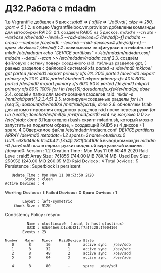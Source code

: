 # ДЗ2.Работа с mdadm
1.в Vagrantfile добавлен 5 диск
*:sata5 => {*
*:dfile => './ot5.vdi',*
*:size => 250,*
*:port => 5*
*}*
2. в опцию Vagrantfile box.vm.provision добавлены комманды для автосборки RAID5:
2.1. создаём RAID5 из 5 дисков:
*mdadm --create --verbose /dev/md0 --level=5 --raid-devices=5 /dev/sd[b-f]*
*mdadm --create --verbose /dev/md0 --level=5 --raid-devices=4 /dev/sd[b-e] --spare-devices=1 /dev/sdf*
2.2. записываем конфигурацию в mdadm.conf
*mkdir /etc/mdadm*
*echo "DEVICE partitions" > /etc/mdadm/mdadm.conf*
*mdadm --detail --scan >> /etc/mdadm/mdadm.conf*
2.3. создаём файловую систему поверх созданного raid. таблица разделов gpt, 5 равных разделов с файловой системой xfs
*parted -s /dev/md0 mklabel gpt*
*parted /dev/md0 mkpart primary xfs 0% 20%*
*parted /dev/md0 mkpart primary xfs 20% 40%*
*parted /dev/md0 mkpart primary xfs 40% 60%*
*parted /dev/md0 mkpart primary xfs 60% 80%*
*parted /dev/md0 mkpart primary xfs 80% 100%*
*for i in $(seq 1 5); do sudo mkfs.xfs /dev/md0p$i; done*     
2.4. создаём папки для монтирования разделов raid:
*mkdir -p /mnt/raid/part{1,2,3,4,5}*
2.5. монтируем созданные разделы
*for i in $(seq 1 5); do mount /dev/md0p$i /mnt/raid/part$i; done*
2.6. обновляем fstab для автомонтирования созданных разделов raid после перезагрузки
*for i in $(seq 1 5); do echo /dev/md0p$i /mnt/raid/part$i ext4  rw,user,exec 0 0 >> /etc/fstab; done*
3.Подготовлен bash-скрипт mdadm.sh, который можно запустить на поднятом образе, и создающий RAID5 из 4 дисков  +1 spare.
4.СОдержимое файла /etc/mdadm/mdadm.conf:
*DEVICE partitions*
*ARRAY /dev/md0 metadata=1.2 spares=2 name=otuslinux:0* *UUID=63b046e6:b1c4b421:f7a4fc28:1f004106*
5.вывод комманды *mdadm -D /dev/md0* после перезагрузки паоднятой виртуальной машины:
/dev/md0:
           Version : 1.2
     Creation Time : Mon May 11 08:50:49 2020
        Raid Level : raid5
        Array Size : 761856 (744.00 MiB 780.14 MB)
     Used Dev Size : 253952 (248.00 MiB 260.05 MB)
      Raid Devices : 4
     Total Devices : 5
       Persistence : Superblock is persistent

       Update Time : Mon May 11 08:53:50 2020
             State : clean 
    Active Devices : 4
   Working Devices : 5
    Failed Devices : 0
     Spare Devices : 1

            Layout : left-symmetric
        Chunk Size : 512K

Consistency Policy : resync

              Name : otuslinux:0  (local to host otuslinux)
              UUID : 63b046e6:b1c4b421:f7a4fc28:1f004106
            Events : 23

    Number   Major   Minor   RaidDevice State
       0       8       16        0      active sync   /dev/sdb
       1       8       32        1      active sync   /dev/sdc
       2       8       48        2      active sync   /dev/sdd
       5       8       64        3      active sync   /dev/sde

       4       8       80        -      spare   /dev/sdf
